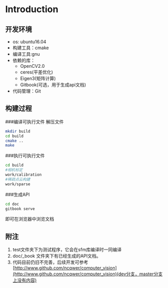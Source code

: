 # Introduction

## 开发环境
- os: ubuntu16.04
- 构建工具：cmake
- 编译工具:gnu
- 依赖的库：
    + OpenCV2.0
    + ceres(平差优化)
    + Eigen3(矩阵计算)
    + Gitbook(可选，用于生成api文档)
- 代码管理：Git

## 构建过程
###编译可执行文件
解压文件
```bash
mkdir build
cd build
cmake ..
make
```
###执行可执行文件
```bash
cd build
#相机标定
work/calibration 
#稀疏点云构建
work/sparse
```
###生成API
```bash
cd doc
gitbook serve
```
即可在浏览器中浏览文档


## 附注
1. test文件夹下为测试程序，它会在sfm库编译时一同编译
2. doc/_book 文件夹下有已经生成的API文档。
3. 代码目前仍旧不完善，后续开发可参考[http://www.github.com/ncqwer/computer_vision](http://www.github.com/ncqwer/computer_vision)(dev分支，master分支上没有内容)